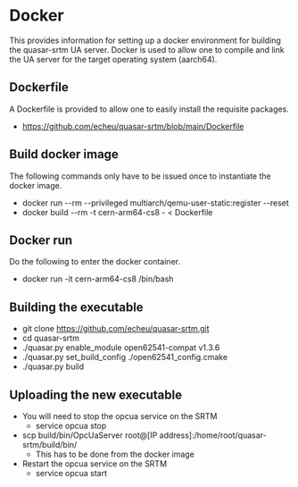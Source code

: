 # Docker

This provides information for setting up a docker environment for building the quasar-srtm UA server. Docker is used to allow one to compile and link the UA server for the target operating system (aarch64).

## Dockerfile

A Dockerfile is provided to allow one to easily install the requisite packages.
  - https://github.com/echeu/quasar-srtm/blob/main/Dockerfile


## Build docker image

The following commands only have to be issued once to instantiate the docker image.
  - docker run --rm --privileged multiarch/qemu-user-static:register --reset
  - docker build --rm -t cern-arm64-cs8 - < Dockerfile

## Docker run

Do the following to enter the docker container.
  - docker run -it cern-arm64-cs8 /bin/bash

## Building the executable

  - git clone https://github.com/echeu/quasar-srtm.git
  - cd quasar-srtm
  - ./quasar.py enable_module open62541-compat v1.3.6
  - ./quasar.py set_build_config ./open62541_config.cmake
  - ./quasar.py build

## Uploading the new executable
  - You will need to stop the opcua service on the SRTM 
    - service opcua stop
  - scp build/bin/OpcUaServer root@[IP address]:/home/root/quasar-srtm/build/bin/
    - This has to be done from the docker image 
  - Restart the opcua service on the SRTM
    - service opcua start
